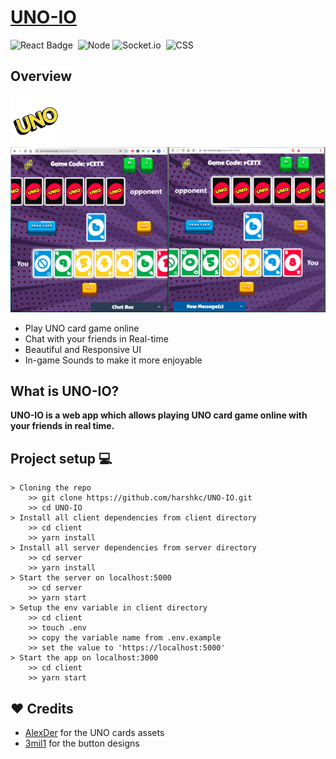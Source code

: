 # [UNO-IO](https://uno-io.vercel.app/)

![React Badge](https://img.shields.io/badge/React-20232A?style=for-the-badge&logo=react&logoColor=61DAFB)&nbsp;
![Node](https://img.shields.io/badge/Node.js-339933?style=for-the-badge&logo=nodedotjs&logoColor=white)
![Socket.io](https://img.shields.io/badge/Socket.io-010101?&style=for-the-badge&logo=Socket.io&logoColor=white)&nbsp;
![CSS](https://img.shields.io/badge/CSS-239120?&style=for-the-badge&logo=&logoColor=white)&nbsp;
## Overview 
<img width="80" src="images/logo.png">
<img src="images/uno-ss.png">

- Play UNO card game online
- Chat with your friends in Real-time
- Beautiful and Responsive UI
- In-game Sounds to make it more enjoyable

## What is UNO-IO?

**UNO-IO is a web app which allows playing UNO card game online with your friends in real time.**

## Project setup 💻

```
> Cloning the repo
    >> git clone https://github.com/harshkc/UNO-IO.git
    >> cd UNO-IO
> Install all client dependencies from client directory
    >> cd client
    >> yarn install
> Install all server dependencies from server directory
    >> cd server
    >> yarn install   
> Start the server on localhost:5000
    >> cd server
    >> yarn start
> Setup the env variable in client directory
    >> cd client
    >> touch .env 
    >> copy the variable name from .env.example
    >> set the value to 'https://localhost:5000'
> Start the app on localhost:3000
    >> cd client
    >> yarn start

```
## ❤️ Credits

* [AlexDer](https://alexder.itch.io/) for the UNO cards assets
* [3mil1](https://codepen.io/3mil1) for the button designs
